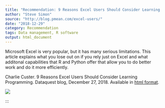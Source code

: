 ```yaml
---
title: "Recommendation: 9 Reasons Excel Users Should Consider Learning Programming"
author: "Steve Simon"
source: "http://blog.pmean.com/excel-users/"
date: "2018-12-29"
category: Recommendation
tags: Data management, R software
output: html_document
---
```


Microsoft Excel is very popular, but it has many serious limitations.
This article explains what you lose out on if you rely just on Excel and
what additonal capabilities that R and Python offer that allow you to do
better work and do it more efficiently.

<!---More--->

Charlie Custer. 9 Reasons Excel Users Should Consider Learning
Programming. Dataquest blog, December 27, 2018. Available in [html
format](https://www.dataquest.io/blog/9-reasons-excel-users-should-consider-learning-programming/).

![](../../images/excel-users01.png)


:::

